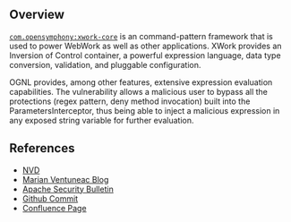 ## Overview
[`com.opensymphony:xwork-core`](http://search.maven.org/#search%7Cga%7C1%7Ca%3A%22xwork-core%22) is an command-pattern framework that is used to power WebWork as well as other applications. XWork provides an Inversion of Control container, a powerful expression language, data type conversion, validation, and pluggable configuration.

OGNL provides, among other features, extensive expression evaluation capabilities. The vulnerability allows a malicious user to bypass all the protections (regex pattern, deny method invocation) built into the ParametersInterceptor, thus being able to inject a malicious expression in any exposed string variable for further evaluation.

## References
- [NVD](https://web.nvd.nist.gov/view/vuln/detail?vulnId=CVE-2011-3923)
- [Marian Ventuneac Blog](http://blog.o0o.nu/2012/01/cve-2011-3923-yet-another-struts2.html)
- [Apache Security Bulletin](https://struts.apache.org/docs/s2-009.html)
- [Github Commit](https://github.com/apache/struts/commit/2c1eb6bb57f90db7287fc3ed0086793d0a43fe9e)
- [Confluence Page](https://cwiki.apache.org/confluence/display/WW/S2-009)
